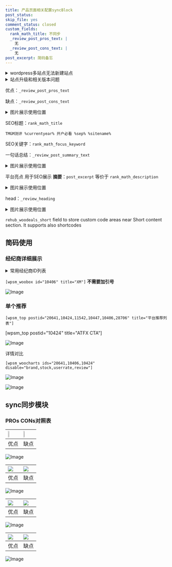 ```yaml
---
title: 产品页面相关配置syncBlock
post_status: 
skip_file: yes
comment_status: closed
custom_fields:
  rank_math_title: 不同步
  _review_post_pros_text: |
    无
  _review_post_cons_text: |
    无
post_excerpt: 简码备忘
---
```

<details><summary>wordpress多站点无法新建站点</summary>

<li>和报错需要清理cookies一样的原因</li>
<li>wp-config.php里面<code>define( 'SUBDOMAIN_INSTALL', false );//子域名安装</code></li>
<li>新建子站点是用<code>define( 'SUBDOMAIN_INSTALL', true);//子域名安装</code> 完成以后，改成<code>false</code></li>
</details>

<details><summary>站点升级和相关版本问题</summary>

<p>wordpress：5.9.9
woocommerce：7.5.1
出现问题的地方：主题选项里面>><strong>Product layout >>compact style</strong></p>
<p>如何出现没有用过的字段 导致无法保存。先导出配置 然后进行修改，后面再次恢复即可。</p>
<p>出现部分字段无法显示时，需要返回默认布局后，对产品进行保存就好了。</p>
<p></p>
</details>

优点：`_review_post_pros_text`

缺点：`_review_post_cons_text`

<details><summary>图片展示使用位置</summary>

<img src="https://prod-files-secure.s3.us-west-2.amazonaws.com/39ed1227-6d7d-4570-be36-9ccd4a2c4241/f51d3d83-55d4-4bdf-9604-f37ec77ab556/Untitled.png?X-Amz-Algorithm=AWS4-HMAC-SHA256&X-Amz-Content-Sha256=UNSIGNED-PAYLOAD&X-Amz-Credential=ASIAZI2LB466XWZ6J6RF%2F20250603%2Fus-west-2%2Fs3%2Faws4_request&X-Amz-Date=20250603T045523Z&X-Amz-Expires=3600&X-Amz-Security-Token=IQoJb3JpZ2luX2VjEDUaCXVzLXdlc3QtMiJHMEUCIQD38QiTukLZautv8rhyGS5AMpxbhNeV6xNjfv8GVghb1QIgZRbRtznYNAyhxK0T6bq87qVGMsXLLaDGcM%2FlFdkv4voqiAQI%2Fv%2F%2F%2F%2F%2F%2F%2F%2F%2F%2FARAAGgw2Mzc0MjMxODM4MDUiDNbxbvk9qlokkZGuPyrcA48QxgmLqsa%2BrCCVvL%2BYBUG%2Fx%2Fh0GZikktl4pBjCwb1BDkYorW50TBTU9MTqwB5SIH%2FT3q2UBdkN0wrlQ65P4yDb%2F1%2FRA1EOjL0utHAb%2BzEeClMGvnRFkI1KwHQqX%2BIr%2BEzS6nAMIch5139QPAJ6Q3r7doJF4TDPegWh%2Bd59tZbyZhQh1DYYMZaXQcylMSLo9CVxXO9HoZ%2BjQBteB15RWSwhVMuCDI0nX5XSW9aQlsUjWdU68IKJWaw45AV5byWSDiiRdfdB0KGDJYyOzONKoGO3%2FZkJhxfpj9CkJxeHi2vf6HCOE0PvgJZLHfuoh%2B%2FtfZGEfZLs2zAJUTWwJrV4DmVV3zFDU1MN7JpM0IEsUAsTFd0zH0TJ3ykctM9VMzN0qxJbHc7HqVth2RCEMmFMQCFsetB8zfiMcp8%2BDDmJP8XXvA7EVOw6XnQ0pybnpiOhYdtZG4OzD3NvD9p%2BU5erry505Qtyb2e5wkE6cb9%2BXBv7osBp8YUgF7LYNA9VCvwB0FXoImAxmkZBAko%2F1w84kF026%2Bjy644SCQksPKmPmUvorUZig2vZ68sujjQ1Mq99YddKcXSb5X4cn%2BAcn0h2mYxVn5aHYd1ZjXywrQ1dLpECuNF3T8U%2FB94VfcVRMPH8%2BcEGOqUBeR1w%2FOZ%2FwPFjlaF77aRSCaJ6a1BYXfkORkeh3mdjfh9G62FCjzizgGZoTC5JP2qmdA7zJ6oWHekKoJsnrdqRQpadiqFYkv4FAdV7kDLzdi6tJY9Qy0As1X2KFS2IzTaVOdb84AAyFAEC2k2F8Fsr1nI1fSfYQzughwQaHDro3B%2FoYWcLtID9Jl7qJRARxa7Tpv4BZKdJjqVMKEd2HVobpTep5SxH&X-Amz-Signature=d7d44dd7cf930cca11ff626ccea9f632302ebc24857fc441060c246f824f6fa4&X-Amz-SignedHeaders=host&x-id=GetObject" alt="Image">
</details>

SEO标题：`rank_math_title`

`TMGM测评 %currentyear% 开户必看 %sep% %sitename%`

SEO关键字：`rank_math_focus_keyword`

一句话总结：`_review_post_summary_text`

<details><summary>图片展示使用位置</summary>

<img src="https://prod-files-secure.s3.us-west-2.amazonaws.com/39ed1227-6d7d-4570-be36-9ccd4a2c4241/4b96a922-296c-4f4e-8630-d1c870cbce01/Untitled.png?X-Amz-Algorithm=AWS4-HMAC-SHA256&X-Amz-Content-Sha256=UNSIGNED-PAYLOAD&X-Amz-Credential=ASIAZI2LB466QX55OYA3%2F20250603%2Fus-west-2%2Fs3%2Faws4_request&X-Amz-Date=20250603T045525Z&X-Amz-Expires=3600&X-Amz-Security-Token=IQoJb3JpZ2luX2VjEDUaCXVzLXdlc3QtMiJGMEQCIHMFe4wtpVTW822YyjiKYg3jF3Ogq674VaICC3JXb73oAiAg%2FLrleW%2Bicr6I2C%2FXuiSH7LqQs3SzBXwkKaP6K%2BDWaSqIBAj%2B%2F%2F%2F%2F%2F%2F%2F%2F%2F%2F8BEAAaDDYzNzQyMzE4MzgwNSIMzafV8XQdbiKyAVl2KtwDpxSfXMsmOVb0x6nW7QBnGXHgI4sWDoTYLzXX4ZEuOeAjMZEF5R9Fw%2B376Rhd8m%2FuVxgCyJflVFHWvy5jHZ90IsUPGKds3tTY%2F0iTj3B3L2IHuehxEB5zFlLVfEWXqLJ1D8%2Blnw05%2Bz%2BlFDoNdEqwS2cEcFe6Mx36lvPEz3FkYEs%2BO8uVQFxW3hHfTsxmjZOAvUma09ZVYmce7ss2X4cn2y%2FbxK9xLmDpl0XjUMVwGcNKswQn%2BvDTyBlkxvOMuLkxdfdeTOib1yyWqjeBkzExSq8xNa16Za7At8SlMpHyF5jls97jxvK%2FoOuMYdL4tNDTqQ2Anj86ZpPb9Qb6ft7eMZPQpz%2BfycJwomMUK%2FauH1%2FK376fbGUWnjcSakxnzISjRbiO5gh0bIvfLCRUdtQ0D88NLxpBgXu%2B8K9sgG5FzVScNSx4S5BXt1L%2FTyQ9AlFBKHd1wTys%2B7hAr9ZZMcvXAtl%2BzbdahHJ1DE%2Fy2QbKPm6pJpde0Krbao6Ji5UkuvH%2BYWxorCNlF2kseECO5qt5%2FdNju0kWdsgrbnMpKjcq8rNMsr2GAqMn%2BGpp%2BRdAA0tLTu62%2BOZq5htAXmpQmDvqqdMgfugSkrP83tB1qSSpYzhjm89dzivuHYYCRCowhv75wQY6pgE4IXkq4BAKN5%2FjngUZChwr6DoNXieWRKUuVJMVz6Qzdls6o0nJP4LYh6uFHahpma8Hw9JrJ2j4YqKHuySEy91Tx98ozPl197%2FgFWRB3UCU6ND4i7U1xvpQlmS%2FH8I3XZJAwcYSIN5La1CPylJn6Opd6i%2BNmikOD9gsPUllYN%2FqXsPBeFezF3HJTK4W3NbDmUwBWpN%2F6MlYSxA7shN57h0JTYpRiit9&X-Amz-Signature=d876fdab8035ce16ac9ddb05a41996ba522cb2a99ff92a2e30063cef087c84f4&X-Amz-SignedHeaders=host&x-id=GetObject" alt="Image">
</details>

平台亮点 用于SEO展示 **摘要**：`post_excerpt`  等价于 `rank_math_description`

<details><summary>图片展示使用位置</summary>

<img src="https://prod-files-secure.s3.us-west-2.amazonaws.com/39ed1227-6d7d-4570-be36-9ccd4a2c4241/1ee11f63-b60a-4dfe-a7a7-d58ff23b5d88/Untitled.png?X-Amz-Algorithm=AWS4-HMAC-SHA256&X-Amz-Content-Sha256=UNSIGNED-PAYLOAD&X-Amz-Credential=ASIAZI2LB466WCY4ROV4%2F20250603%2Fus-west-2%2Fs3%2Faws4_request&X-Amz-Date=20250603T045526Z&X-Amz-Expires=3600&X-Amz-Security-Token=IQoJb3JpZ2luX2VjEDUaCXVzLXdlc3QtMiJIMEYCIQDUBEosrrmCaV1jfuXFj06dIyKW5yemJlvas7V4MKuaVAIhAIEkAXrXD%2F8zrtG4FDaefDBK7P%2F7RCqG4gtN8x2wCLn4KogECP7%2F%2F%2F%2F%2F%2F%2F%2F%2F%2FwEQABoMNjM3NDIzMTgzODA1Igz%2Fw%2FzLkq8a6A8DR5sq3APnqQc3uKDqOHW1FzvCVIyD5rZt3DExWQAs6WZRY7XQ1Hb9Jo0asR2YX3e9mfy6XYNPSzCAQ3PDBpAzdOGRJ%2BlUMgrt0pMrsxzyF6LQaQrwbUtX0zN%2FM2wj5P4aHnEN4YrT4kDeJA9lm9ZzC84E15hgkt2YtZXT32hR%2Bu5k1jBI2IyXNe%2B5mqgMPLuk0YF57TINBztpdSzf5VNA5LdcPoFsYuGsY4YZDqSpatGcixDYCKpx7m%2F0yp59RyQdbhiJWIwy4C7PR%2BiNSlbkTAFwrRMKr6%2BY9lE30xh6jNhMTdGcKSfurmks7QQXOxYAK0%2BQ6gvmmI0K2KesHC7QsRdSLDmwew1D3%2FmK6%2FAPWSouNThaj87MH7V5SzoEWugadL3bzfIBVda4ei6uqmOVtSg66iLMflq%2Fzg8m2l8%2FYJKqWNnjKtvCqPz7Wlc1EwQZnwSkpBIrOVKuT%2BvDu%2Bv6i83wF7YIh6VaJf6hTYraprySsxtHObRH7D%2FmdBMfLxxCmOrBbcdaRGTmYQ2U6JZvRn0MScGKgBDmMv%2Be4RRXHXrQPHxGuVixZNL9xxqeDxoYGJKqWyF7yBw2%2FpzcKR%2BqG8PrvNvry2DP7SBGkIZs3GLAnn4GkYuPv1RXC5CL5u7MEDD2%2FPnBBjqkAfRjwwPg9NvD205xaXhMYO5KEK%2BwiP8X0Khk5E8hL6eAMzzfiyUkboG4WaEuLg3ESASa6utftwZoSUMuFZ12Mvi4kejFDTn3T1l3Q9Y74Bu0s%2BKX8IEP8aP%2Bcr8mxlllfXZksoAWDH97VjyXoTOv4vk1pgunJ0dVYORnIdGXcA3PCTCppsUAL4dZA7Kwubo7W2Gjm6Ap1po8G%2FTwPOG4uriqcq42&X-Amz-Signature=d0ae1e02e5944f32c535cbc6a75558cd2f10db53dd84741813837145e043a2ae&X-Amz-SignedHeaders=host&x-id=GetObject" alt="Image">
<img src="https://prod-files-secure.s3.us-west-2.amazonaws.com/39ed1227-6d7d-4570-be36-9ccd4a2c4241/ad4118b5-78d8-4fbe-801e-3b29b5d99c01/Untitled.png?X-Amz-Algorithm=AWS4-HMAC-SHA256&X-Amz-Content-Sha256=UNSIGNED-PAYLOAD&X-Amz-Credential=ASIAZI2LB466WCY4ROV4%2F20250603%2Fus-west-2%2Fs3%2Faws4_request&X-Amz-Date=20250603T045526Z&X-Amz-Expires=3600&X-Amz-Security-Token=IQoJb3JpZ2luX2VjEDUaCXVzLXdlc3QtMiJIMEYCIQDUBEosrrmCaV1jfuXFj06dIyKW5yemJlvas7V4MKuaVAIhAIEkAXrXD%2F8zrtG4FDaefDBK7P%2F7RCqG4gtN8x2wCLn4KogECP7%2F%2F%2F%2F%2F%2F%2F%2F%2F%2FwEQABoMNjM3NDIzMTgzODA1Igz%2Fw%2FzLkq8a6A8DR5sq3APnqQc3uKDqOHW1FzvCVIyD5rZt3DExWQAs6WZRY7XQ1Hb9Jo0asR2YX3e9mfy6XYNPSzCAQ3PDBpAzdOGRJ%2BlUMgrt0pMrsxzyF6LQaQrwbUtX0zN%2FM2wj5P4aHnEN4YrT4kDeJA9lm9ZzC84E15hgkt2YtZXT32hR%2Bu5k1jBI2IyXNe%2B5mqgMPLuk0YF57TINBztpdSzf5VNA5LdcPoFsYuGsY4YZDqSpatGcixDYCKpx7m%2F0yp59RyQdbhiJWIwy4C7PR%2BiNSlbkTAFwrRMKr6%2BY9lE30xh6jNhMTdGcKSfurmks7QQXOxYAK0%2BQ6gvmmI0K2KesHC7QsRdSLDmwew1D3%2FmK6%2FAPWSouNThaj87MH7V5SzoEWugadL3bzfIBVda4ei6uqmOVtSg66iLMflq%2Fzg8m2l8%2FYJKqWNnjKtvCqPz7Wlc1EwQZnwSkpBIrOVKuT%2BvDu%2Bv6i83wF7YIh6VaJf6hTYraprySsxtHObRH7D%2FmdBMfLxxCmOrBbcdaRGTmYQ2U6JZvRn0MScGKgBDmMv%2Be4RRXHXrQPHxGuVixZNL9xxqeDxoYGJKqWyF7yBw2%2FpzcKR%2BqG8PrvNvry2DP7SBGkIZs3GLAnn4GkYuPv1RXC5CL5u7MEDD2%2FPnBBjqkAfRjwwPg9NvD205xaXhMYO5KEK%2BwiP8X0Khk5E8hL6eAMzzfiyUkboG4WaEuLg3ESASa6utftwZoSUMuFZ12Mvi4kejFDTn3T1l3Q9Y74Bu0s%2BKX8IEP8aP%2Bcr8mxlllfXZksoAWDH97VjyXoTOv4vk1pgunJ0dVYORnIdGXcA3PCTCppsUAL4dZA7Kwubo7W2Gjm6Ap1po8G%2FTwPOG4uriqcq42&X-Amz-Signature=df3a7d3f0c8bc6558d5e17e619f74ad49f39a19bd3ff1c5d7bf9470214ead5ed&X-Amz-SignedHeaders=host&x-id=GetObject" alt="Image">
<img src="https://prod-files-secure.s3.us-west-2.amazonaws.com/39ed1227-6d7d-4570-be36-9ccd4a2c4241/a38cf7c9-a79c-4b64-9e94-13589fe0758b/Untitled.png?X-Amz-Algorithm=AWS4-HMAC-SHA256&X-Amz-Content-Sha256=UNSIGNED-PAYLOAD&X-Amz-Credential=ASIAZI2LB466WCY4ROV4%2F20250603%2Fus-west-2%2Fs3%2Faws4_request&X-Amz-Date=20250603T045526Z&X-Amz-Expires=3600&X-Amz-Security-Token=IQoJb3JpZ2luX2VjEDUaCXVzLXdlc3QtMiJIMEYCIQDUBEosrrmCaV1jfuXFj06dIyKW5yemJlvas7V4MKuaVAIhAIEkAXrXD%2F8zrtG4FDaefDBK7P%2F7RCqG4gtN8x2wCLn4KogECP7%2F%2F%2F%2F%2F%2F%2F%2F%2F%2FwEQABoMNjM3NDIzMTgzODA1Igz%2Fw%2FzLkq8a6A8DR5sq3APnqQc3uKDqOHW1FzvCVIyD5rZt3DExWQAs6WZRY7XQ1Hb9Jo0asR2YX3e9mfy6XYNPSzCAQ3PDBpAzdOGRJ%2BlUMgrt0pMrsxzyF6LQaQrwbUtX0zN%2FM2wj5P4aHnEN4YrT4kDeJA9lm9ZzC84E15hgkt2YtZXT32hR%2Bu5k1jBI2IyXNe%2B5mqgMPLuk0YF57TINBztpdSzf5VNA5LdcPoFsYuGsY4YZDqSpatGcixDYCKpx7m%2F0yp59RyQdbhiJWIwy4C7PR%2BiNSlbkTAFwrRMKr6%2BY9lE30xh6jNhMTdGcKSfurmks7QQXOxYAK0%2BQ6gvmmI0K2KesHC7QsRdSLDmwew1D3%2FmK6%2FAPWSouNThaj87MH7V5SzoEWugadL3bzfIBVda4ei6uqmOVtSg66iLMflq%2Fzg8m2l8%2FYJKqWNnjKtvCqPz7Wlc1EwQZnwSkpBIrOVKuT%2BvDu%2Bv6i83wF7YIh6VaJf6hTYraprySsxtHObRH7D%2FmdBMfLxxCmOrBbcdaRGTmYQ2U6JZvRn0MScGKgBDmMv%2Be4RRXHXrQPHxGuVixZNL9xxqeDxoYGJKqWyF7yBw2%2FpzcKR%2BqG8PrvNvry2DP7SBGkIZs3GLAnn4GkYuPv1RXC5CL5u7MEDD2%2FPnBBjqkAfRjwwPg9NvD205xaXhMYO5KEK%2BwiP8X0Khk5E8hL6eAMzzfiyUkboG4WaEuLg3ESASa6utftwZoSUMuFZ12Mvi4kejFDTn3T1l3Q9Y74Bu0s%2BKX8IEP8aP%2Bcr8mxlllfXZksoAWDH97VjyXoTOv4vk1pgunJ0dVYORnIdGXcA3PCTCppsUAL4dZA7Kwubo7W2Gjm6Ap1po8G%2FTwPOG4uriqcq42&X-Amz-Signature=ae818882ced4defa4be667c9fdd2003dae7799ff00e1dd7150ae0844a482a435&X-Amz-SignedHeaders=host&x-id=GetObject" alt="Image">
<img src="https://prod-files-secure.s3.us-west-2.amazonaws.com/39ed1227-6d7d-4570-be36-9ccd4a2c4241/7da6fc1e-d2ac-42ae-8c75-cb5749aa18f6/Untitled.png?X-Amz-Algorithm=AWS4-HMAC-SHA256&X-Amz-Content-Sha256=UNSIGNED-PAYLOAD&X-Amz-Credential=ASIAZI2LB466WCY4ROV4%2F20250603%2Fus-west-2%2Fs3%2Faws4_request&X-Amz-Date=20250603T045526Z&X-Amz-Expires=3600&X-Amz-Security-Token=IQoJb3JpZ2luX2VjEDUaCXVzLXdlc3QtMiJIMEYCIQDUBEosrrmCaV1jfuXFj06dIyKW5yemJlvas7V4MKuaVAIhAIEkAXrXD%2F8zrtG4FDaefDBK7P%2F7RCqG4gtN8x2wCLn4KogECP7%2F%2F%2F%2F%2F%2F%2F%2F%2F%2FwEQABoMNjM3NDIzMTgzODA1Igz%2Fw%2FzLkq8a6A8DR5sq3APnqQc3uKDqOHW1FzvCVIyD5rZt3DExWQAs6WZRY7XQ1Hb9Jo0asR2YX3e9mfy6XYNPSzCAQ3PDBpAzdOGRJ%2BlUMgrt0pMrsxzyF6LQaQrwbUtX0zN%2FM2wj5P4aHnEN4YrT4kDeJA9lm9ZzC84E15hgkt2YtZXT32hR%2Bu5k1jBI2IyXNe%2B5mqgMPLuk0YF57TINBztpdSzf5VNA5LdcPoFsYuGsY4YZDqSpatGcixDYCKpx7m%2F0yp59RyQdbhiJWIwy4C7PR%2BiNSlbkTAFwrRMKr6%2BY9lE30xh6jNhMTdGcKSfurmks7QQXOxYAK0%2BQ6gvmmI0K2KesHC7QsRdSLDmwew1D3%2FmK6%2FAPWSouNThaj87MH7V5SzoEWugadL3bzfIBVda4ei6uqmOVtSg66iLMflq%2Fzg8m2l8%2FYJKqWNnjKtvCqPz7Wlc1EwQZnwSkpBIrOVKuT%2BvDu%2Bv6i83wF7YIh6VaJf6hTYraprySsxtHObRH7D%2FmdBMfLxxCmOrBbcdaRGTmYQ2U6JZvRn0MScGKgBDmMv%2Be4RRXHXrQPHxGuVixZNL9xxqeDxoYGJKqWyF7yBw2%2FpzcKR%2BqG8PrvNvry2DP7SBGkIZs3GLAnn4GkYuPv1RXC5CL5u7MEDD2%2FPnBBjqkAfRjwwPg9NvD205xaXhMYO5KEK%2BwiP8X0Khk5E8hL6eAMzzfiyUkboG4WaEuLg3ESASa6utftwZoSUMuFZ12Mvi4kejFDTn3T1l3Q9Y74Bu0s%2BKX8IEP8aP%2Bcr8mxlllfXZksoAWDH97VjyXoTOv4vk1pgunJ0dVYORnIdGXcA3PCTCppsUAL4dZA7Kwubo7W2Gjm6Ap1po8G%2FTwPOG4uriqcq42&X-Amz-Signature=1daf3e5a38e72fa367f88a5ddd4da135d1a0c7bb1dabd74d5bc799880089065f&X-Amz-SignedHeaders=host&x-id=GetObject" alt="Image">
<img src="https://prod-files-secure.s3.us-west-2.amazonaws.com/39ed1227-6d7d-4570-be36-9ccd4a2c4241/7e97f40a-eaee-47f5-b2f9-475f96808fa7/Untitled.png?X-Amz-Algorithm=AWS4-HMAC-SHA256&X-Amz-Content-Sha256=UNSIGNED-PAYLOAD&X-Amz-Credential=ASIAZI2LB466WCY4ROV4%2F20250603%2Fus-west-2%2Fs3%2Faws4_request&X-Amz-Date=20250603T045526Z&X-Amz-Expires=3600&X-Amz-Security-Token=IQoJb3JpZ2luX2VjEDUaCXVzLXdlc3QtMiJIMEYCIQDUBEosrrmCaV1jfuXFj06dIyKW5yemJlvas7V4MKuaVAIhAIEkAXrXD%2F8zrtG4FDaefDBK7P%2F7RCqG4gtN8x2wCLn4KogECP7%2F%2F%2F%2F%2F%2F%2F%2F%2F%2FwEQABoMNjM3NDIzMTgzODA1Igz%2Fw%2FzLkq8a6A8DR5sq3APnqQc3uKDqOHW1FzvCVIyD5rZt3DExWQAs6WZRY7XQ1Hb9Jo0asR2YX3e9mfy6XYNPSzCAQ3PDBpAzdOGRJ%2BlUMgrt0pMrsxzyF6LQaQrwbUtX0zN%2FM2wj5P4aHnEN4YrT4kDeJA9lm9ZzC84E15hgkt2YtZXT32hR%2Bu5k1jBI2IyXNe%2B5mqgMPLuk0YF57TINBztpdSzf5VNA5LdcPoFsYuGsY4YZDqSpatGcixDYCKpx7m%2F0yp59RyQdbhiJWIwy4C7PR%2BiNSlbkTAFwrRMKr6%2BY9lE30xh6jNhMTdGcKSfurmks7QQXOxYAK0%2BQ6gvmmI0K2KesHC7QsRdSLDmwew1D3%2FmK6%2FAPWSouNThaj87MH7V5SzoEWugadL3bzfIBVda4ei6uqmOVtSg66iLMflq%2Fzg8m2l8%2FYJKqWNnjKtvCqPz7Wlc1EwQZnwSkpBIrOVKuT%2BvDu%2Bv6i83wF7YIh6VaJf6hTYraprySsxtHObRH7D%2FmdBMfLxxCmOrBbcdaRGTmYQ2U6JZvRn0MScGKgBDmMv%2Be4RRXHXrQPHxGuVixZNL9xxqeDxoYGJKqWyF7yBw2%2FpzcKR%2BqG8PrvNvry2DP7SBGkIZs3GLAnn4GkYuPv1RXC5CL5u7MEDD2%2FPnBBjqkAfRjwwPg9NvD205xaXhMYO5KEK%2BwiP8X0Khk5E8hL6eAMzzfiyUkboG4WaEuLg3ESASa6utftwZoSUMuFZ12Mvi4kejFDTn3T1l3Q9Y74Bu0s%2BKX8IEP8aP%2Bcr8mxlllfXZksoAWDH97VjyXoTOv4vk1pgunJ0dVYORnIdGXcA3PCTCppsUAL4dZA7Kwubo7W2Gjm6Ap1po8G%2FTwPOG4uriqcq42&X-Amz-Signature=0679481e9c7cedef79cefffb9ad6999b9df3f1ec7fd4510189f3d99412663067&X-Amz-SignedHeaders=host&x-id=GetObject" alt="Image">
</details>

head：`_review_heading`

<details><summary>图片展示使用位置</summary>

<img src="https://prod-files-secure.s3.us-west-2.amazonaws.com/39ed1227-6d7d-4570-be36-9ccd4a2c4241/3a4650ad-9887-415c-889a-edd51fa54f27/Untitled.png?X-Amz-Algorithm=AWS4-HMAC-SHA256&X-Amz-Content-Sha256=UNSIGNED-PAYLOAD&X-Amz-Credential=ASIAZI2LB46677BUKTC3%2F20250603%2Fus-west-2%2Fs3%2Faws4_request&X-Amz-Date=20250603T045526Z&X-Amz-Expires=3600&X-Amz-Security-Token=IQoJb3JpZ2luX2VjEDUaCXVzLXdlc3QtMiJHMEUCIQDlyHPqCzJ4g8D0kcFT0EOBhxJYwX8Gi%2F%2Bi%2FOeLKzfZ%2FAIgJzSezQY%2B3YcilA02sBK76i6np2mxqlqCvc%2Be8cdi148qiAQI%2Fv%2F%2F%2F%2F%2F%2F%2F%2F%2F%2FARAAGgw2Mzc0MjMxODM4MDUiDLVSajL2cLThOcj6vyrcAzr1f6vK4x%2B1%2BqKIY6mD%2Bm7x4owswI%2FVF0%2FqPwjrXoV9dQkayVb0I9azeZW6AE5dLdT4Rywd6SPdVxaS586g3L345X9Uh%2FvZcpPnICU6EQjpnZYBWHjgdr9wVDf6CFrQ%2FwH0jzXGxvUBrQdYPADsUCle3KA297GXX%2BGpr6EZPGbm4pkgwHMZkcXCJE1QmiPtHFdRm6Lxi5QCE6exdPzqUpGRZ0iTFgd4b97GowEWUNHuqeNWfHmshkKmuOpZ8s7%2FLwh4ml3RvWEBKTS5BAsJCAuXWunwKnRzILzSldF8OgT6OOc4SH0z0s7hw2ed23c0w0zEymgJpyO1%2FOewwJmqkRnOLlQ2UxtN%2F6B7POigsgrfM3VZ1gA3mM0uowJ%2B25PY4gv8AmCd8fec5fUwjXnB9ujONvRIAFovC9A%2B1Pk6JJPcyN14rqs8vSSM0BgX6Fp7gwLpUqG01Lw0W%2BhWlbVdfP4hmftB9JpuhL2Ss8Ep9PTH%2B96ww2Rp63qozheseo3CvAvUtJKJTLdBFHr6uprkE3ky7efnelk%2FLs5tjOwQ4DCUoQNPOSAd4Vbl2EXoEly4e415Gqg3k9AQnlGAyQpv%2Byd%2BPu%2F59yYmzBV5e2okM0ZYaSu96esBiP1f6phhMML8%2BcEGOqUBTj5O5zsvSmReEZDxM84vZVa15SJMlhPQQVbO8ItovZm05k2vO0NCyDrHrBls2fyjxuq%2BXv0rS6kzuLXdbecLawcp2d%2Fcf0BPvcoTRAQelmZFXJFE4lwY4nwYUgwc7eVljyA5loUrft5r4aIR8yz4SnlB%2BY2ALR3UfpJEB%2BvXR2i%2BAt7Jktq22neeC%2F3Zco1Cxn6ZariL5Fjde29Os3NMK9Xk04d6&X-Amz-Signature=1de23744aeaa8e1d74ab411bbf0221dddff087ff48b43a827dc4f920851c2a07&X-Amz-SignedHeaders=host&x-id=GetObject" alt="Image">
</details>

`rehub_woodeals_short`	field to store custom code areas near Short content section. It supports also shortcodes



## 简码使用

### 经纪商详细展示

<details><summary>常用经纪商ID列表</summary>

<pre><code class="php">嘉盛 ===> 20641  [wpsm_woobox id="20641" title="嘉盛"]
易信easymarkets ===> 11542  [wpsm_woobox id="11542" title="易信easymarkets"]
ATFX外汇 ===> 10424  [wpsm_woobox id="10424" title="ATFX"]
XM ===> 10406  [wpsm_woobox id="10406" title="XM"]
TMGM ===> 29622  [wpsm_woobox id="29622" title="TMGM"]
HYCM ===> 10447  [wpsm_woobox id="10447" title="HYCM"]
fpmarkets澳福外汇 ===> 20639  [wpsm_woobox id="20639" title="fpmarkets澳福外汇"]</code></pre>
</details>

`[wpsm_woobox id="10406" title="XM"]` **不需要加引号**

![Image](https://prod-files-secure.s3.us-west-2.amazonaws.com/39ed1227-6d7d-4570-be36-9ccd4a2c4241/4f898f9d-0fa7-4e43-acd3-ac6bc7be575a/Untitled.png?X-Amz-Algorithm=AWS4-HMAC-SHA256&X-Amz-Content-Sha256=UNSIGNED-PAYLOAD&X-Amz-Credential=ASIAZI2LB466QJSSR52Y%2F20250603%2Fus-west-2%2Fs3%2Faws4_request&X-Amz-Date=20250603T045520Z&X-Amz-Expires=3600&X-Amz-Security-Token=IQoJb3JpZ2luX2VjEDUaCXVzLXdlc3QtMiJHMEUCIC%2FOaytzH9zgnwSdClHL2y3PXubhabpNn6f8CL4lvm7gAiEA2u1TfmdL3Z8gPG2Ncy4HmmqZhxwyF2dvru3g0g1woXAqiAQI%2Fv%2F%2F%2F%2F%2F%2F%2F%2F%2F%2FARAAGgw2Mzc0MjMxODM4MDUiDJ8zr96nt5RxEjXLTyrcA14JJWetj5vtAaxFti25ztciJRNU8a4pbTA0l03Gn9hrASka6Ex16i7Qe2%2FqhXih33cgEDZkeMZYNtzTD9%2BQuvobSuOGkV7lyWAT3ptAdByvQZ6HZwL6Z9xrlHcKdbfA7OiDdfE3N0r%2F1RGQH3DLDnISHf%2B9%2BuL1Qzd2KQD9chtng0gOlXPevYPvOpQSnalrbQ%2FEqNZrsnzKNOMUBrcptS4kePsndLgVkpZba38JV2x5%2B0ZKK%2FanU0qaVjbeLHk1vVNhMnIXHxGsXi93TubfhFmBaHOa3hs6BKuB62o2yN%2BRACmHdLfcbRecXOJ%2FE990sWwn4l8l5vvLtFxdiPWoEqr1JDVzWSPzW%2BCZj3ccDeUty87bV6JvvgZvbS1tClZIp6jhRAmgGX%2BqfWN%2FLGigwkwgPzQ%2B7Xuv2DCsd%2BK7UgYCKWPUq1q3BskkxUp%2BnnQfaL3npaaNsVrL2GGX0L9Bz6plUxpdXqqrkPkpoHGuhTL6s8iT2nFTZM5uF%2Bl1T54p13wfnAbx%2FZZ3pGOsTZsepStpLwymAnMw2OF5ctJZ%2FlQin8cnWFcsShZldxbHzTl5Gx3j8CqLTCvrzmNSmO8TdUe59IH56NNPjCPbG3KDRgJ2tcVkHz6oLFTEVOVdMMb8%2BcEGOqUBY3jujuxAShMIR2PMOC8LgkCUDs4GTCa5Kxa6FiQ1y%2FedD1id4RRJNXGQoZyp1SgLvf0yENTylcGVl1zSKmFWaCH0hKmyHZz7vWn0f8zX9OcijjmKtdTcEkwXR3KYlDY1rvhUhX3ZwJmcyxVSEHE89oXM%2FX1ikRAbVOHh%2FAz%2FpoNIvBiMuLOLXIW57WFDP7VRv%2FeTLl8lBVzjem0X4IRGcjU9DAbK&X-Amz-Signature=e5c787b0ee5195519cf8f57969c8ee47da2564f4b767aac36702f63ce92912ac&X-Amz-SignedHeaders=host&x-id=GetObject)

### 单个推荐
`[wpsm_top postid="20641,10424,11542,10447,10406,28706" title="平台推荐列表"]`

[wpsm_top postid="10424" title="ATFX CTA"]

![Image](https://prod-files-secure.s3.us-west-2.amazonaws.com/39ed1227-6d7d-4570-be36-9ccd4a2c4241/5ac620dc-51a8-48b6-b55d-91f47299193c/Untitled.png?X-Amz-Algorithm=AWS4-HMAC-SHA256&X-Amz-Content-Sha256=UNSIGNED-PAYLOAD&X-Amz-Credential=ASIAZI2LB466QJSSR52Y%2F20250603%2Fus-west-2%2Fs3%2Faws4_request&X-Amz-Date=20250603T045520Z&X-Amz-Expires=3600&X-Amz-Security-Token=IQoJb3JpZ2luX2VjEDUaCXVzLXdlc3QtMiJHMEUCIC%2FOaytzH9zgnwSdClHL2y3PXubhabpNn6f8CL4lvm7gAiEA2u1TfmdL3Z8gPG2Ncy4HmmqZhxwyF2dvru3g0g1woXAqiAQI%2Fv%2F%2F%2F%2F%2F%2F%2F%2F%2F%2FARAAGgw2Mzc0MjMxODM4MDUiDJ8zr96nt5RxEjXLTyrcA14JJWetj5vtAaxFti25ztciJRNU8a4pbTA0l03Gn9hrASka6Ex16i7Qe2%2FqhXih33cgEDZkeMZYNtzTD9%2BQuvobSuOGkV7lyWAT3ptAdByvQZ6HZwL6Z9xrlHcKdbfA7OiDdfE3N0r%2F1RGQH3DLDnISHf%2B9%2BuL1Qzd2KQD9chtng0gOlXPevYPvOpQSnalrbQ%2FEqNZrsnzKNOMUBrcptS4kePsndLgVkpZba38JV2x5%2B0ZKK%2FanU0qaVjbeLHk1vVNhMnIXHxGsXi93TubfhFmBaHOa3hs6BKuB62o2yN%2BRACmHdLfcbRecXOJ%2FE990sWwn4l8l5vvLtFxdiPWoEqr1JDVzWSPzW%2BCZj3ccDeUty87bV6JvvgZvbS1tClZIp6jhRAmgGX%2BqfWN%2FLGigwkwgPzQ%2B7Xuv2DCsd%2BK7UgYCKWPUq1q3BskkxUp%2BnnQfaL3npaaNsVrL2GGX0L9Bz6plUxpdXqqrkPkpoHGuhTL6s8iT2nFTZM5uF%2Bl1T54p13wfnAbx%2FZZ3pGOsTZsepStpLwymAnMw2OF5ctJZ%2FlQin8cnWFcsShZldxbHzTl5Gx3j8CqLTCvrzmNSmO8TdUe59IH56NNPjCPbG3KDRgJ2tcVkHz6oLFTEVOVdMMb8%2BcEGOqUBY3jujuxAShMIR2PMOC8LgkCUDs4GTCa5Kxa6FiQ1y%2FedD1id4RRJNXGQoZyp1SgLvf0yENTylcGVl1zSKmFWaCH0hKmyHZz7vWn0f8zX9OcijjmKtdTcEkwXR3KYlDY1rvhUhX3ZwJmcyxVSEHE89oXM%2FX1ikRAbVOHh%2FAz%2FpoNIvBiMuLOLXIW57WFDP7VRv%2FeTLl8lBVzjem0X4IRGcjU9DAbK&X-Amz-Signature=141ae8c0c95f27114057a96f9ce1670f5a83070591f184cb371f3d14068986a0&X-Amz-SignedHeaders=host&x-id=GetObject)

详情对比

`[wpsm_woocharts ids="20641,10406,10424" disable="brand,stock,userrate,review"]`

![Image](https://prod-files-secure.s3.us-west-2.amazonaws.com/39ed1227-6d7d-4570-be36-9ccd4a2c4241/bf3ba45f-b9f3-4295-8aef-b4a495fd25f4/Untitled.png?X-Amz-Algorithm=AWS4-HMAC-SHA256&X-Amz-Content-Sha256=UNSIGNED-PAYLOAD&X-Amz-Credential=ASIAZI2LB466QJSSR52Y%2F20250603%2Fus-west-2%2Fs3%2Faws4_request&X-Amz-Date=20250603T045520Z&X-Amz-Expires=3600&X-Amz-Security-Token=IQoJb3JpZ2luX2VjEDUaCXVzLXdlc3QtMiJHMEUCIC%2FOaytzH9zgnwSdClHL2y3PXubhabpNn6f8CL4lvm7gAiEA2u1TfmdL3Z8gPG2Ncy4HmmqZhxwyF2dvru3g0g1woXAqiAQI%2Fv%2F%2F%2F%2F%2F%2F%2F%2F%2F%2FARAAGgw2Mzc0MjMxODM4MDUiDJ8zr96nt5RxEjXLTyrcA14JJWetj5vtAaxFti25ztciJRNU8a4pbTA0l03Gn9hrASka6Ex16i7Qe2%2FqhXih33cgEDZkeMZYNtzTD9%2BQuvobSuOGkV7lyWAT3ptAdByvQZ6HZwL6Z9xrlHcKdbfA7OiDdfE3N0r%2F1RGQH3DLDnISHf%2B9%2BuL1Qzd2KQD9chtng0gOlXPevYPvOpQSnalrbQ%2FEqNZrsnzKNOMUBrcptS4kePsndLgVkpZba38JV2x5%2B0ZKK%2FanU0qaVjbeLHk1vVNhMnIXHxGsXi93TubfhFmBaHOa3hs6BKuB62o2yN%2BRACmHdLfcbRecXOJ%2FE990sWwn4l8l5vvLtFxdiPWoEqr1JDVzWSPzW%2BCZj3ccDeUty87bV6JvvgZvbS1tClZIp6jhRAmgGX%2BqfWN%2FLGigwkwgPzQ%2B7Xuv2DCsd%2BK7UgYCKWPUq1q3BskkxUp%2BnnQfaL3npaaNsVrL2GGX0L9Bz6plUxpdXqqrkPkpoHGuhTL6s8iT2nFTZM5uF%2Bl1T54p13wfnAbx%2FZZ3pGOsTZsepStpLwymAnMw2OF5ctJZ%2FlQin8cnWFcsShZldxbHzTl5Gx3j8CqLTCvrzmNSmO8TdUe59IH56NNPjCPbG3KDRgJ2tcVkHz6oLFTEVOVdMMb8%2BcEGOqUBY3jujuxAShMIR2PMOC8LgkCUDs4GTCa5Kxa6FiQ1y%2FedD1id4RRJNXGQoZyp1SgLvf0yENTylcGVl1zSKmFWaCH0hKmyHZz7vWn0f8zX9OcijjmKtdTcEkwXR3KYlDY1rvhUhX3ZwJmcyxVSEHE89oXM%2FX1ikRAbVOHh%2FAz%2FpoNIvBiMuLOLXIW57WFDP7VRv%2FeTLl8lBVzjem0X4IRGcjU9DAbK&X-Amz-Signature=90bbf291fbcc9f9901594fff4f2365c3ab0756487188f8876c55da2f48b47243&X-Amz-SignedHeaders=host&x-id=GetObject)

![Image](https://prod-files-secure.s3.us-west-2.amazonaws.com/39ed1227-6d7d-4570-be36-9ccd4a2c4241/30bc56ef-f383-4b48-9768-2ebc9e436ec0/Untitled.png?X-Amz-Algorithm=AWS4-HMAC-SHA256&X-Amz-Content-Sha256=UNSIGNED-PAYLOAD&X-Amz-Credential=ASIAZI2LB466QJSSR52Y%2F20250603%2Fus-west-2%2Fs3%2Faws4_request&X-Amz-Date=20250603T045520Z&X-Amz-Expires=3600&X-Amz-Security-Token=IQoJb3JpZ2luX2VjEDUaCXVzLXdlc3QtMiJHMEUCIC%2FOaytzH9zgnwSdClHL2y3PXubhabpNn6f8CL4lvm7gAiEA2u1TfmdL3Z8gPG2Ncy4HmmqZhxwyF2dvru3g0g1woXAqiAQI%2Fv%2F%2F%2F%2F%2F%2F%2F%2F%2F%2FARAAGgw2Mzc0MjMxODM4MDUiDJ8zr96nt5RxEjXLTyrcA14JJWetj5vtAaxFti25ztciJRNU8a4pbTA0l03Gn9hrASka6Ex16i7Qe2%2FqhXih33cgEDZkeMZYNtzTD9%2BQuvobSuOGkV7lyWAT3ptAdByvQZ6HZwL6Z9xrlHcKdbfA7OiDdfE3N0r%2F1RGQH3DLDnISHf%2B9%2BuL1Qzd2KQD9chtng0gOlXPevYPvOpQSnalrbQ%2FEqNZrsnzKNOMUBrcptS4kePsndLgVkpZba38JV2x5%2B0ZKK%2FanU0qaVjbeLHk1vVNhMnIXHxGsXi93TubfhFmBaHOa3hs6BKuB62o2yN%2BRACmHdLfcbRecXOJ%2FE990sWwn4l8l5vvLtFxdiPWoEqr1JDVzWSPzW%2BCZj3ccDeUty87bV6JvvgZvbS1tClZIp6jhRAmgGX%2BqfWN%2FLGigwkwgPzQ%2B7Xuv2DCsd%2BK7UgYCKWPUq1q3BskkxUp%2BnnQfaL3npaaNsVrL2GGX0L9Bz6plUxpdXqqrkPkpoHGuhTL6s8iT2nFTZM5uF%2Bl1T54p13wfnAbx%2FZZ3pGOsTZsepStpLwymAnMw2OF5ctJZ%2FlQin8cnWFcsShZldxbHzTl5Gx3j8CqLTCvrzmNSmO8TdUe59IH56NNPjCPbG3KDRgJ2tcVkHz6oLFTEVOVdMMb8%2BcEGOqUBY3jujuxAShMIR2PMOC8LgkCUDs4GTCa5Kxa6FiQ1y%2FedD1id4RRJNXGQoZyp1SgLvf0yENTylcGVl1zSKmFWaCH0hKmyHZz7vWn0f8zX9OcijjmKtdTcEkwXR3KYlDY1rvhUhX3ZwJmcyxVSEHE89oXM%2FX1ikRAbVOHh%2FAz%2FpoNIvBiMuLOLXIW57WFDP7VRv%2FeTLl8lBVzjem0X4IRGcjU9DAbK&X-Amz-Signature=24bcfc4bcb679683eef54072841865aa9fee4818c6cdbfa03208d769a7f524a0&X-Amz-SignedHeaders=host&x-id=GetObject)

## sync同步模块

### PROs CONs对照表

| <img src="https://cdn.ifttt.fun/gh/jarlin8/OSS@main/icons/customize/pros.svg" height="auto" width="37.3%"> | <img src="https://cdn.ifttt.fun/gh/jarlin8/OSS@main/icons/customize/cons.svg" height="auto" width="28.8%"> |
| :--- | :--- |
| 优点 | 缺点 |

![Image](https://prod-files-secure.s3.us-west-2.amazonaws.com/39ed1227-6d7d-4570-be36-9ccd4a2c4241/8742b755-dfb5-4004-9a5f-d6e561664bd8/Untitled.png?X-Amz-Algorithm=AWS4-HMAC-SHA256&X-Amz-Content-Sha256=UNSIGNED-PAYLOAD&X-Amz-Credential=ASIAZI2LB466QJSSR52Y%2F20250603%2Fus-west-2%2Fs3%2Faws4_request&X-Amz-Date=20250603T045520Z&X-Amz-Expires=3600&X-Amz-Security-Token=IQoJb3JpZ2luX2VjEDUaCXVzLXdlc3QtMiJHMEUCIC%2FOaytzH9zgnwSdClHL2y3PXubhabpNn6f8CL4lvm7gAiEA2u1TfmdL3Z8gPG2Ncy4HmmqZhxwyF2dvru3g0g1woXAqiAQI%2Fv%2F%2F%2F%2F%2F%2F%2F%2F%2F%2FARAAGgw2Mzc0MjMxODM4MDUiDJ8zr96nt5RxEjXLTyrcA14JJWetj5vtAaxFti25ztciJRNU8a4pbTA0l03Gn9hrASka6Ex16i7Qe2%2FqhXih33cgEDZkeMZYNtzTD9%2BQuvobSuOGkV7lyWAT3ptAdByvQZ6HZwL6Z9xrlHcKdbfA7OiDdfE3N0r%2F1RGQH3DLDnISHf%2B9%2BuL1Qzd2KQD9chtng0gOlXPevYPvOpQSnalrbQ%2FEqNZrsnzKNOMUBrcptS4kePsndLgVkpZba38JV2x5%2B0ZKK%2FanU0qaVjbeLHk1vVNhMnIXHxGsXi93TubfhFmBaHOa3hs6BKuB62o2yN%2BRACmHdLfcbRecXOJ%2FE990sWwn4l8l5vvLtFxdiPWoEqr1JDVzWSPzW%2BCZj3ccDeUty87bV6JvvgZvbS1tClZIp6jhRAmgGX%2BqfWN%2FLGigwkwgPzQ%2B7Xuv2DCsd%2BK7UgYCKWPUq1q3BskkxUp%2BnnQfaL3npaaNsVrL2GGX0L9Bz6plUxpdXqqrkPkpoHGuhTL6s8iT2nFTZM5uF%2Bl1T54p13wfnAbx%2FZZ3pGOsTZsepStpLwymAnMw2OF5ctJZ%2FlQin8cnWFcsShZldxbHzTl5Gx3j8CqLTCvrzmNSmO8TdUe59IH56NNPjCPbG3KDRgJ2tcVkHz6oLFTEVOVdMMb8%2BcEGOqUBY3jujuxAShMIR2PMOC8LgkCUDs4GTCa5Kxa6FiQ1y%2FedD1id4RRJNXGQoZyp1SgLvf0yENTylcGVl1zSKmFWaCH0hKmyHZz7vWn0f8zX9OcijjmKtdTcEkwXR3KYlDY1rvhUhX3ZwJmcyxVSEHE89oXM%2FX1ikRAbVOHh%2FAz%2FpoNIvBiMuLOLXIW57WFDP7VRv%2FeTLl8lBVzjem0X4IRGcjU9DAbK&X-Amz-Signature=509aad19b5c2e348e9eb5752c562944474488bfa65823a0b55025411c785ed68&X-Amz-SignedHeaders=host&x-id=GetObject)

| <img src="https://cdn.ifttt.fun/gh/jarlin8/OSS@main/icons/customize/pros1.svg" height="auto"> | <img src="https://cdn.ifttt.fun/gh/jarlin8/OSS@main/icons/customize/cons1.svg" height="auto"> |
| :--- | :--- |
| 优点 | 缺点 |

![Image](https://prod-files-secure.s3.us-west-2.amazonaws.com/39ed1227-6d7d-4570-be36-9ccd4a2c4241/806358f8-c9c4-4e17-bb35-c6c76a5397a5/Untitled.png?X-Amz-Algorithm=AWS4-HMAC-SHA256&X-Amz-Content-Sha256=UNSIGNED-PAYLOAD&X-Amz-Credential=ASIAZI2LB466QJSSR52Y%2F20250603%2Fus-west-2%2Fs3%2Faws4_request&X-Amz-Date=20250603T045520Z&X-Amz-Expires=3600&X-Amz-Security-Token=IQoJb3JpZ2luX2VjEDUaCXVzLXdlc3QtMiJHMEUCIC%2FOaytzH9zgnwSdClHL2y3PXubhabpNn6f8CL4lvm7gAiEA2u1TfmdL3Z8gPG2Ncy4HmmqZhxwyF2dvru3g0g1woXAqiAQI%2Fv%2F%2F%2F%2F%2F%2F%2F%2F%2F%2FARAAGgw2Mzc0MjMxODM4MDUiDJ8zr96nt5RxEjXLTyrcA14JJWetj5vtAaxFti25ztciJRNU8a4pbTA0l03Gn9hrASka6Ex16i7Qe2%2FqhXih33cgEDZkeMZYNtzTD9%2BQuvobSuOGkV7lyWAT3ptAdByvQZ6HZwL6Z9xrlHcKdbfA7OiDdfE3N0r%2F1RGQH3DLDnISHf%2B9%2BuL1Qzd2KQD9chtng0gOlXPevYPvOpQSnalrbQ%2FEqNZrsnzKNOMUBrcptS4kePsndLgVkpZba38JV2x5%2B0ZKK%2FanU0qaVjbeLHk1vVNhMnIXHxGsXi93TubfhFmBaHOa3hs6BKuB62o2yN%2BRACmHdLfcbRecXOJ%2FE990sWwn4l8l5vvLtFxdiPWoEqr1JDVzWSPzW%2BCZj3ccDeUty87bV6JvvgZvbS1tClZIp6jhRAmgGX%2BqfWN%2FLGigwkwgPzQ%2B7Xuv2DCsd%2BK7UgYCKWPUq1q3BskkxUp%2BnnQfaL3npaaNsVrL2GGX0L9Bz6plUxpdXqqrkPkpoHGuhTL6s8iT2nFTZM5uF%2Bl1T54p13wfnAbx%2FZZ3pGOsTZsepStpLwymAnMw2OF5ctJZ%2FlQin8cnWFcsShZldxbHzTl5Gx3j8CqLTCvrzmNSmO8TdUe59IH56NNPjCPbG3KDRgJ2tcVkHz6oLFTEVOVdMMb8%2BcEGOqUBY3jujuxAShMIR2PMOC8LgkCUDs4GTCa5Kxa6FiQ1y%2FedD1id4RRJNXGQoZyp1SgLvf0yENTylcGVl1zSKmFWaCH0hKmyHZz7vWn0f8zX9OcijjmKtdTcEkwXR3KYlDY1rvhUhX3ZwJmcyxVSEHE89oXM%2FX1ikRAbVOHh%2FAz%2FpoNIvBiMuLOLXIW57WFDP7VRv%2FeTLl8lBVzjem0X4IRGcjU9DAbK&X-Amz-Signature=40ce235fe7b3eb317613b24a5ceb4864c2567ba6f559c7c209ff1d956ab22a97&X-Amz-SignedHeaders=host&x-id=GetObject)

| <img src="https://cdn.ifttt.fun/gh/jarlin8/OSS@main/icons/customize/pros2.svg" height="auto"> | <img src="https://cdn.ifttt.fun/gh/jarlin8/OSS@main/icons/customize/cons2.svg" height="auto"> |
| :--- | :--- |
| 优点 | 缺点 |

![Image](https://prod-files-secure.s3.us-west-2.amazonaws.com/39ed1227-6d7d-4570-be36-9ccd4a2c4241/a9245ec9-70dd-4005-b534-0d54315fc5f3/Untitled.png?X-Amz-Algorithm=AWS4-HMAC-SHA256&X-Amz-Content-Sha256=UNSIGNED-PAYLOAD&X-Amz-Credential=ASIAZI2LB466QJSSR52Y%2F20250603%2Fus-west-2%2Fs3%2Faws4_request&X-Amz-Date=20250603T045520Z&X-Amz-Expires=3600&X-Amz-Security-Token=IQoJb3JpZ2luX2VjEDUaCXVzLXdlc3QtMiJHMEUCIC%2FOaytzH9zgnwSdClHL2y3PXubhabpNn6f8CL4lvm7gAiEA2u1TfmdL3Z8gPG2Ncy4HmmqZhxwyF2dvru3g0g1woXAqiAQI%2Fv%2F%2F%2F%2F%2F%2F%2F%2F%2F%2FARAAGgw2Mzc0MjMxODM4MDUiDJ8zr96nt5RxEjXLTyrcA14JJWetj5vtAaxFti25ztciJRNU8a4pbTA0l03Gn9hrASka6Ex16i7Qe2%2FqhXih33cgEDZkeMZYNtzTD9%2BQuvobSuOGkV7lyWAT3ptAdByvQZ6HZwL6Z9xrlHcKdbfA7OiDdfE3N0r%2F1RGQH3DLDnISHf%2B9%2BuL1Qzd2KQD9chtng0gOlXPevYPvOpQSnalrbQ%2FEqNZrsnzKNOMUBrcptS4kePsndLgVkpZba38JV2x5%2B0ZKK%2FanU0qaVjbeLHk1vVNhMnIXHxGsXi93TubfhFmBaHOa3hs6BKuB62o2yN%2BRACmHdLfcbRecXOJ%2FE990sWwn4l8l5vvLtFxdiPWoEqr1JDVzWSPzW%2BCZj3ccDeUty87bV6JvvgZvbS1tClZIp6jhRAmgGX%2BqfWN%2FLGigwkwgPzQ%2B7Xuv2DCsd%2BK7UgYCKWPUq1q3BskkxUp%2BnnQfaL3npaaNsVrL2GGX0L9Bz6plUxpdXqqrkPkpoHGuhTL6s8iT2nFTZM5uF%2Bl1T54p13wfnAbx%2FZZ3pGOsTZsepStpLwymAnMw2OF5ctJZ%2FlQin8cnWFcsShZldxbHzTl5Gx3j8CqLTCvrzmNSmO8TdUe59IH56NNPjCPbG3KDRgJ2tcVkHz6oLFTEVOVdMMb8%2BcEGOqUBY3jujuxAShMIR2PMOC8LgkCUDs4GTCa5Kxa6FiQ1y%2FedD1id4RRJNXGQoZyp1SgLvf0yENTylcGVl1zSKmFWaCH0hKmyHZz7vWn0f8zX9OcijjmKtdTcEkwXR3KYlDY1rvhUhX3ZwJmcyxVSEHE89oXM%2FX1ikRAbVOHh%2FAz%2FpoNIvBiMuLOLXIW57WFDP7VRv%2FeTLl8lBVzjem0X4IRGcjU9DAbK&X-Amz-Signature=2eab39aa4d908735fdb03ded5e0d72117a14634508d6f28ad23466eb3a92d5c6&X-Amz-SignedHeaders=host&x-id=GetObject)

| <img src="https://cdn.ifttt.fun/gh/jarlin8/OSS@main/icons/customize/pros3.svg" height="auto"> | <img src="https://cdn.ifttt.fun/gh/jarlin8/OSS@main/icons/customize/cons3.svg" height="auto"> |
| :--- | :--- |
| 优点 | 缺点 |

![Image](https://prod-files-secure.s3.us-west-2.amazonaws.com/39ed1227-6d7d-4570-be36-9ccd4a2c4241/e1e580a2-2e5c-4780-9ff4-19c318fc2284/Untitled.png?X-Amz-Algorithm=AWS4-HMAC-SHA256&X-Amz-Content-Sha256=UNSIGNED-PAYLOAD&X-Amz-Credential=ASIAZI2LB466QJSSR52Y%2F20250603%2Fus-west-2%2Fs3%2Faws4_request&X-Amz-Date=20250603T045520Z&X-Amz-Expires=3600&X-Amz-Security-Token=IQoJb3JpZ2luX2VjEDUaCXVzLXdlc3QtMiJHMEUCIC%2FOaytzH9zgnwSdClHL2y3PXubhabpNn6f8CL4lvm7gAiEA2u1TfmdL3Z8gPG2Ncy4HmmqZhxwyF2dvru3g0g1woXAqiAQI%2Fv%2F%2F%2F%2F%2F%2F%2F%2F%2F%2FARAAGgw2Mzc0MjMxODM4MDUiDJ8zr96nt5RxEjXLTyrcA14JJWetj5vtAaxFti25ztciJRNU8a4pbTA0l03Gn9hrASka6Ex16i7Qe2%2FqhXih33cgEDZkeMZYNtzTD9%2BQuvobSuOGkV7lyWAT3ptAdByvQZ6HZwL6Z9xrlHcKdbfA7OiDdfE3N0r%2F1RGQH3DLDnISHf%2B9%2BuL1Qzd2KQD9chtng0gOlXPevYPvOpQSnalrbQ%2FEqNZrsnzKNOMUBrcptS4kePsndLgVkpZba38JV2x5%2B0ZKK%2FanU0qaVjbeLHk1vVNhMnIXHxGsXi93TubfhFmBaHOa3hs6BKuB62o2yN%2BRACmHdLfcbRecXOJ%2FE990sWwn4l8l5vvLtFxdiPWoEqr1JDVzWSPzW%2BCZj3ccDeUty87bV6JvvgZvbS1tClZIp6jhRAmgGX%2BqfWN%2FLGigwkwgPzQ%2B7Xuv2DCsd%2BK7UgYCKWPUq1q3BskkxUp%2BnnQfaL3npaaNsVrL2GGX0L9Bz6plUxpdXqqrkPkpoHGuhTL6s8iT2nFTZM5uF%2Bl1T54p13wfnAbx%2FZZ3pGOsTZsepStpLwymAnMw2OF5ctJZ%2FlQin8cnWFcsShZldxbHzTl5Gx3j8CqLTCvrzmNSmO8TdUe59IH56NNPjCPbG3KDRgJ2tcVkHz6oLFTEVOVdMMb8%2BcEGOqUBY3jujuxAShMIR2PMOC8LgkCUDs4GTCa5Kxa6FiQ1y%2FedD1id4RRJNXGQoZyp1SgLvf0yENTylcGVl1zSKmFWaCH0hKmyHZz7vWn0f8zX9OcijjmKtdTcEkwXR3KYlDY1rvhUhX3ZwJmcyxVSEHE89oXM%2FX1ikRAbVOHh%2FAz%2FpoNIvBiMuLOLXIW57WFDP7VRv%2FeTLl8lBVzjem0X4IRGcjU9DAbK&X-Amz-Signature=9e9d9a09b9ab9f7fd4f59f4bbc8a056b218b793c90a44a4c725e730ad25f5b25&X-Amz-SignedHeaders=host&x-id=GetObject)